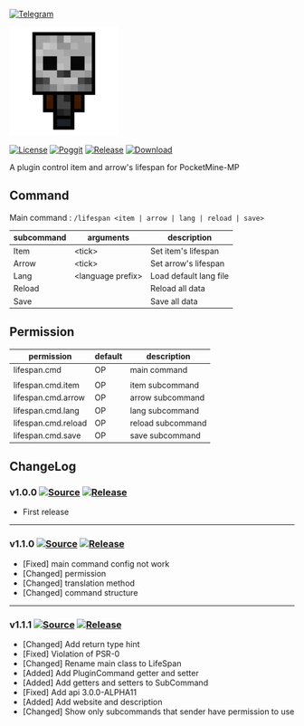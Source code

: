[![Telegram](https://img.shields.io/badge/Telegram-PresentKim-blue.svg?logo=telegram)](https://t.me/PresentKim)

[![icon/192x192](meta/icon/192x192.png?raw=true)]()

[![License](https://img.shields.io/github/license/PMMPPlugin/LifeSpan.svg?label=License)](LICENSE)
[![Poggit](https://poggit.pmmp.io/ci.shield/PMMPPlugin/LifeSpan/LifeSpan)](https://poggit.pmmp.io/ci/PMMPPlugin/LifeSpan)
[![Release](https://img.shields.io/github/release/PMMPPlugin/LifeSpan.svg?label=Release)](https://github.com/PMMPPlugin/LifeSpan/releases/latest)
[![Download](https://img.shields.io/github/downloads/PMMPPlugin/LifeSpan/total.svg?label=Download)](https://github.com/PMMPPlugin/LifeSpan/releases/latest)


A plugin control item and arrow's lifespan for PocketMine-MP

## Command
Main command : `/lifespan <item | arrow | lang | reload | save>`

| subcommand | arguments           | description            |
| ---------- | ------------------- | ---------------------- |
| Item       | \<tick\>            | Set item's lifespan    |
| Arrow      | \<tick\>            | Set arrow's lifespan   |
| Lang       | \<language prefix\> | Load default lang file |
| Reload     |                     | Reload all data        |
| Save       |                     | Save all data          |




## Permission
| permission          | default | description       |
| ------------------- | ------- | ----------------- |
| lifespan.cmd        | OP      | main command      |
|                     |         |                   |
| lifespan.cmd.item   | OP      | item  subcommand  |
| lifespan.cmd.arrow  | OP      | arrow subcommand  |
| lifespan.cmd.lang   | OP      | lang subcommand   |
| lifespan.cmd.reload | OP      | reload subcommand |
| lifespan.cmd.save   | OP      | save subcommand   |




## ChangeLog
### v1.0.0 [![Source](https://img.shields.io/badge/source-v1.0.0-blue.png?label=source)](https://github.com/PMMPPlugin/LifeSpan/tree/v1.0.0) [![Release](https://img.shields.io/github/downloads/PMMPPlugin/LifeSpan/v1.0.0/total.png?label=download&colorB=1fadad)](https://github.com/PMMPPlugin/LifeSpan/releases/v1.0.0)
- First release
  
  
---
### v1.1.0 [![Source](https://img.shields.io/badge/source-v1.1.0-blue.png?label=source)](https://github.com/PMMPPlugin/LifeSpan/tree/v1.1.0) [![Release](https://img.shields.io/github/downloads/PMMPPlugin/LifeSpan/v1.1.0/total.png?label=download&colorB=1fadad)](https://github.com/PMMPPlugin/LifeSpan/releases/v1.1.0)
- \[Fixed\] main command config not work
- \[Changed\] permission
- \[Changed\] translation method
- \[Changed\] command structure
  
  
---
### v1.1.1 [![Source](https://img.shields.io/badge/source-v1.1.1-blue.png?label=source)](https://github.com/PMMPPlugin/LifeSpan/tree/v1.1.1) [![Release](https://img.shields.io/github/downloads/PMMPPlugin/LifeSpan/v1.1.1/total.png?label=download&colorB=1fadad)](https://github.com/PMMPPlugin/LifeSpan/releases/v1.1.1)
- \[Changed\] Add return type hint
- \[Fixed\] Violation of PSR-0
- \[Changed\] Rename main class to LifeSpan
- \[Added\] Add PluginCommand getter and setter
- \[Added\] Add getters and setters to SubCommand
- \[Fixed\] Add api 3.0.0-ALPHA11
- \[Added\] Add website and description
- \[Changed\] Show only subcommands that sender have permission to use